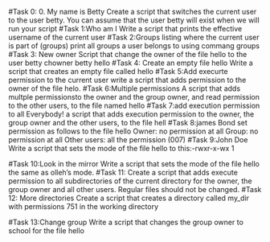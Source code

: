 #Task 0: 0. My name is Betty
Create a script that switches the current user to the user betty.
You can assume that the user betty will exist when we will run your script
#Task 1:Who am I
Write a script that prints the effective username of the current user
#Task 2:Groups listing where the current user is part of (groups)
print all groups a user belongs to using commang groups
#Task 3: New owner
Script that change the owner of the file hello to the user betty
chowner betty hello
#Task 4: Create an empty file hello
Write a script that creates an empty file called hello
#Task 5:Add execurte permission to the current user
write a script that adds permission to the owner of the file helo.
#Task 6:Multiple permissions
A script that adds multple permissionsto the owner and the group owner, and read permission to the other users, to the file named hello
#Task 7:add execution permission to all Everybody!
a script that adds execution permission to the owner, the group owner and the other users, to the file hell
#Task 8:james Bond
set permission as follows to the file hello Owner: no permission at all Group: no permission at all Other users: all the permission (007)
#Task 9:John Doe
Write a script that sets the mode of the file hello to this:-rwxr-x-wx 1

#Task 10:Look in the mirror
Write a script that sets the mode of the file hello the same as olleh’s mode.
#Task 11:
Create a script that adds execute permission to all subdirectories of the current directory for the owner, the group owner and all other users. Regular files should not be changed.
#Task 12: More directories
Create a script that creates a directory called my_dir with permissions 751 in the working directory

#Task 13:Change group
Write a script that changes the group owner to school for the file hello

